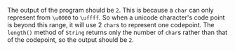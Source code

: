 The output of the program should be `2`. This is because a `char` can only represent from `\u0000` to `\uffff`. So when a unicode character's code point is beyond this range, it will use 2 `char`s to represent one codepoint. The `length()` method of `String` returns only the number of `char`s rather than that of the codepoint, so the output should be `2`. 